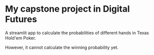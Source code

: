 # My capstone project in Digital Futures
A streamlit app to calculate the probabilities of different hands in Texas Hold'em Poker.

However, it cannot calculate the winning probability yet.
